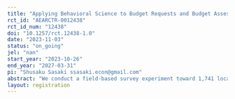 ```yaml
---
title: "Applying Behavioral Science to Budget Requests and Budget Assessments in Japanese Local Governments"
rct_id: "AEARCTR-0012438"
rct_id_num: "12438"
doi: "10.1257/rct.12438-1.0"
date: "2023-11-03"
status: "on_going"
jel: "nan"
start_year: "2023-10-26"
end_year: "2027-03-31"
pi: "Shusaku Sasaki ssasaki.econ@gmail.com"
abstract: "We conduct a field-based survey experiment toward 1,741 local governments in Japan. In the experiment, for each local government, we ask both of staffs at the department of health and budget officers at the department of finance to answer the survey. We randomly divide the local governments into four groups. We set in the survey a hypothetical question, where the survey respondents are asked to consider conducting HPV vaccine promotion programs. The four groups consist of three treatment groups and one control group. The three treatment groups are A) matching grant, B) social comparison nudge, and C) both. After the question, we ask staffs at the department of health to decide how much to apply for the budget, and we also ask budget officers at the department of finance how much to assess the budget at. Furthermore, we investigate whether the effects are heterogeneous by local governments’ and staffs’ characteristics."
layout: registration
---
```



